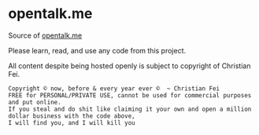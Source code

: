 opentalk.me
===========

Source of [opentalk.me](http://opentalk.me)

Please learn, read, and use any code from this project.

All content despite being hosted openly is subject to copyright of Christian Fei.

```
Copyright © now, before & every year ever ©  ~ Christian Fei
FREE for PERSONAL/PRIVATE USE, cannot be used for commercial purposes and put online.
If you steal and do shit like claiming it your own and open a million dollar business with the code above,
I will find you, and I will kill you
```
